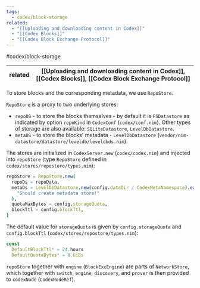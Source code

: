 ```yaml
---
tags:
  - codex/block-storage
related:
  - "[[Uploading and downloading content in Codex]]"
  - "[[Codex Blocks]]"
  - "[[Codex Block Exchange Protocol]]"
---
```

#codex/block-storage

| related | [[Uploading and downloading content in Codex]], [[Codex Blocks]], [[Codex Block Exchange Protocol]] |
| ------- | --------------------------------------------------------------------------------------------------- |

To store blocks and the corresponding metadata, we use `RepoStore`.

`RepoStore` is a proxy to two underlying stores:

- `repoDS` - to store the blocks themselves - by default it is `FSDatastore` as indicated by option `repoKind` in `CodexConf` (`codex/conf.nim`). Other types of storage are also available: `SQLiteDatastore`, `LevelDbDatastore`.
- `metaDS` - to store the blocks' metadata - `LevelDbDatastore` (`vendor/nim-datastore/datastore/leveldb/leveldbds.nim`).

The stores are initialized in `CodexServer.new` (`codex/codex.nim`) and injected into `repoStore` (type `RepoStore` defined in `codex/stores/repostore/types.nim`):

```nim
repoStore = RepoStore.new(
  repoDs = repoData,
  metaDs = LevelDbDatastore.new(config.dataDir / CodexMetaNamespace).expect(
    "Should create metadata store!"
  ),
  quotaMaxBytes = config.storageQuota,
  blockTtl = config.blockTtl,
)
```

The default value for `storageQuota` is given by `config.storageQuota` and `config.blockTtl` (`codex/stores/repostore/types.nim`):

```nim
const
  DefaultBlockTtl* = 24.hours
  DefaultQuotaBytes* = 8.GiBs
```

`repoStore` together with `engine` (`BlockExcEngine`) are parts of `NetworkStore`, which together with `switch`, `engine`, `discovery`, and `prover` is then provided to `codexNode` (`CodexNodeRef`).
